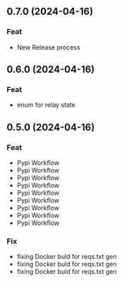 ## 0.7.0 (2024-04-16)

### Feat

- New Release process

## 0.6.0 (2024-04-16)

### Feat

- enum for relay state

## 0.5.0 (2024-04-16)

### Feat

- Pypi Workflow
- Pypi Workflow
- Pypi Workflow
- Pypi Workflow
- Pypi Workflow
- Pypi Workflow
- Pypi Workflow
- Pypi Workflow
- Pypi Workflow

### Fix

- fixing Docker buld for reqs.txt gen
- fixing Docker buld for reqs.txt gen
- fixing Docker buld for reqs.txt gen
